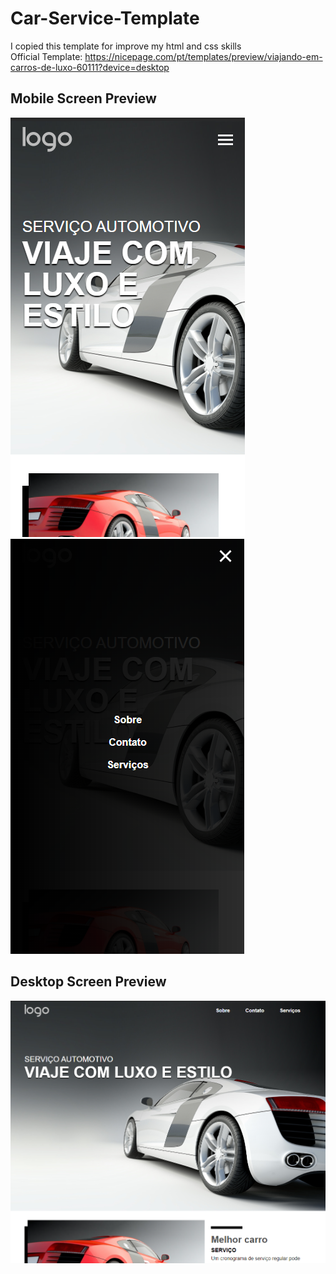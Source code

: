# Car-Service-Template
I copied this template for improve my html and css skills <br>
 Official Template: https://nicepage.com/pt/templates/preview/viajando-em-carros-de-luxo-60111?device=desktop

## Mobile Screen Preview
![preview01](./images/preview01-mobile.png) <br>
![preview02](./images/preview02-mobile.png)

## Desktop Screen Preview
![preview03](./images/preview-desktop.png)

